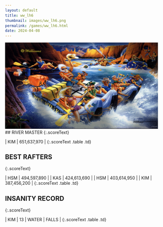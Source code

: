 ```yaml
---
layout: default
title: ww_lh6
thumbnail: images/ww_lh6.png
permalink: /games/ww_lh6.html
date: 2024-04-08
---
```


<img src="../images/ww_lh6.png" class="gameThumbnail img-fluid mx-auto align-middle">
## RIVER MASTER
{:.scoreText}

| KIM | 651,637,970 | 
{:.scoreText .table .td}

## BEST RAFTERS
{:.scoreText}

| HSM | 494,597,890 | 
| KAS | 424,613,690 | 
| HSM | 403,614,950 | 
| KIM | 387,456,200 | 
{:.scoreText .table .td}

## INSANITY RECORD
{:.scoreText}

| KIM | 13 | WATER | FALLS | 
{:.scoreText .table .td}
